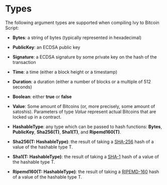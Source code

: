 # Types

The following argument types are supported when compiling Ivy to Bitcoin Script:

* **Bytes**: a string of bytes (typically represented in hexadecimal)

* **PublicKey**: an ECDSA public key

* **Signature**: a ECDSA signature by some private key on the hash of the transaction

* **Time**: a time (either a block height or a timestamp)

* **Duration**: a duration (either a number of blocks or a multiple of 512 seconds)

* **Boolean**: either **true** or **false**

* **Value**: Some amount of Bitcoins (or, more precisely, some amount of satoshis). Parameters of type *Value* represent actual Bitcoins that are locked up in a contract.

* **HashableType**: any type which can be passed to hash functions: **Bytes**, **PublicKey**, **Sha256(T)**, **Sha1(T)**, and **Ripemd160(T)**.

* **Sha256(T: HashableType)**: the result of taking a [SHA-256](https://en.wikipedia.org/wiki/SHA-2) hash of a value of the hashable type T.

* **Sha1(T: HashableType)**: the result of taking a [SHA-1](https://en.wikipedia.org/wiki/SHA-1) hash of a value of the hashable type T.

* **Ripemd160(T: HashableType)**: the result of taking a [RIPEMD-160](https://en.wikipedia.org/wiki/RIPEMD) hash of a value of the hashable type T.
